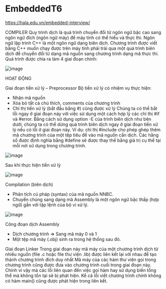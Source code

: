 # EmbeddedT6
https://hala.edu.vn/embedded-interview/

COMPILER
Quy trình dịch là quá trình chuyển đổi từ ngôn ngữ bậc cao sang ngôn ngữ đích (ngôn ngữ máy) để máy tính có thể hiểu và thực thi. Ngôn ngữ lập trình C++ là một ngôn ngữ dạng biên dịch. Chương trình được viết bằng C++ muốn chạy được trên máy tính phải trải qua một quá trình biên dịch để chuyển đổi từ dạng mã nguồn sang chương trình dạng mã thực thi. Quá trình được chia ra làm 4 giai đoạn chính:

![image](https://github.com/rhuynh911/EmbeddedT6/assets/13808386/c67bee80-892f-49e5-8684-ba6ffe3e59c9)


HOẠT ĐỘNG

Giai đoạn tiền xử lý – Preprocessor Bộ tiền xử lý có nhiệm vụ thực hiện:
* Nhận mã nguồn
* Xóa bỏ tất cả chú thích, comments của chương trình
* Chỉ thị tiền xử lý (bắt đầu bằng #) cũng được xử lý Chúng ta có thể bắt lỗi ngay ở giai đoạn này với việc sử dụng một cách hợp lý các chỉ thị #if và #error. Bằng cách sử dụng option -E của trình biên dịch như bên dưới, chúng ta có thể dừng quá trình biên dịch ngay ở giai đoạn tiền xử lý nếu có lỗi ở giai đoạn này.
Ví dụ: chỉ thị #include cho phép ghép thêm mã chương trình của một tệp tiêu để vào mã nguồn cần dịch. Các hằng số được định nghĩa bằng #define sẽ được thay thế bằng giá trị cụ thể tại mỗi nơi sử dụng trong chương trình. 

![image](https://github.com/rhuynh911/EmbeddedT6/assets/13808386/1fdb07fb-2d47-406b-8924-58ec5e9f1716)

Sau khi thực hiện tiền xử lý

![image](https://github.com/rhuynh911/EmbeddedT6/assets/13808386/10e240ea-c06f-4b45-aaf5-cb6ef4aef3d4)

Compilation (biên dịch)
* Phân tích cú pháp (syntax) của mã nguồn NNBC.
* Chuyển chúng sang dạng mã Assembly là một ngôn ngữ bậc thấp (hợp ngữ) gần với tập lệnh của bộ vi xử lý.

![image](https://github.com/rhuynh911/EmbeddedT6/assets/13808386/52ae28e7-f9ba-4cb4-8caf-94e95aad7ad0)

Công đoạn dịch Assembly
* Dịch chương trình => Sang mã máy 0 và 1
* Một tệp mã máy (.obj) sinh ra trong hệ thống sau đó.

Giai đoạn Linker
Trong giai đoạn này mã máy của một chương trình dịch từ nhiều nguồn (file .c hoặc file thư viện .lib) được liên kết lại với nhau để tạo thành chương trình đích duy nhất Mã máy của các hàm thư viện gọi trong chương trình cũng được đưa vào chương trình cuối trong giai đoạn này. Chính vì vậy mà các lỗi liên quan đến việc gọi hàm hay sử dụng biến tổng thể mà không tồn tại sẽ bị phát hiện. Kể cả lỗi viết chương trình chính không có hàm main() cũng được phát hiện trong liên kết.
